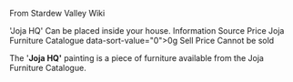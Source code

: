 From Stardew Valley Wiki

'Joja HQ' Can be placed inside your house. Information Source Price Joja Furniture Catalogue data-sort-value="0"&gt;0g Sell Price Cannot be sold

The '**Joja HQ'** painting is a piece of furniture available from the Joja Furniture Catalogue.